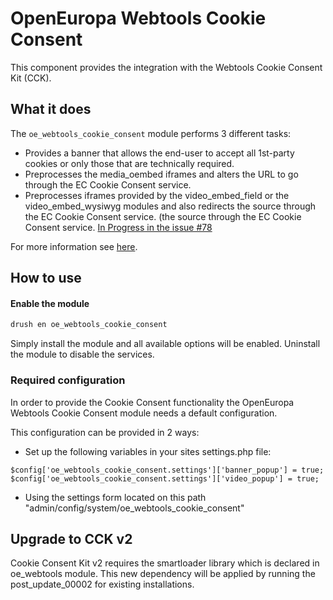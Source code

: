 # OpenEuropa Webtools Cookie Consent

This component provides the integration with the Webtools Cookie Consent Kit (CCK).

## What it does
The `oe_webtools_cookie_consent` module performs 3 different tasks:
* Provides a banner that allows the end-user to accept all 1st-party cookies or only those that are technically required.
* Preprocesses the media_oembed iframes and alters the URL to go through the EC Cookie Consent service.
* Preprocesses iframes provided by the video_embed_field or the video_embed_wysiwyg modules and also redirects
the source through the EC Cookie Consent service. (the source through the EC Cookie Consent service.
[In Progress in the issue #78](https://github.com/openeuropa/oe_webtools/issues/78)


For more information see [here](https://webgate.ec.europa.eu/fpfis/wikis/display/webtools/Cookie+Consent+Kit).

## How to use

#### Enable the module

```bash
drush en oe_webtools_cookie_consent
```

Simply install the module and all available options will be enabled.
Uninstall the module to disable the services.

### Required configuration

In order to provide the Cookie Consent functionality the OpenEuropa Webtools Cookie Consent module
needs a default configuration.

This configuration can be provided in 2 ways:
* Set up the following variables in  your sites settings.php file:

```
$config['oe_webtools_cookie_consent.settings']['banner_popup'] = true;
$config['oe_webtools_cookie_consent.settings']['video_popup'] = true;

```
* Using the settings form located on this path "admin/config/system/oe_webtools_cookie_consent"

## Upgrade to CCK v2

Cookie Consent Kit v2 requires the smartloader library which is declared in oe_webtools module. This new dependency will be applied by running the post_update_00002 for existing installations.

